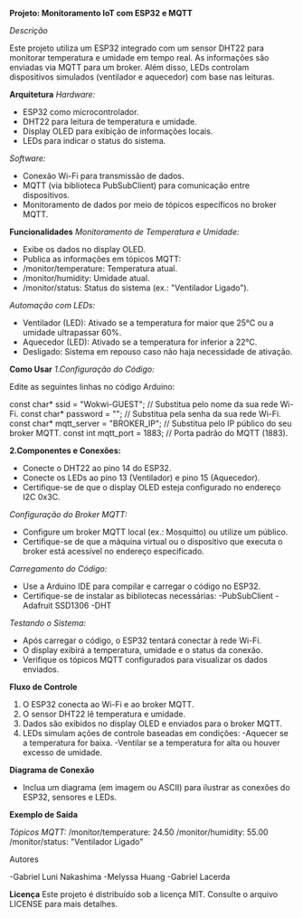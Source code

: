 **Projeto: Monitoramento IoT com ESP32 e MQTT**

*Descrição*

Este projeto utiliza um ESP32 integrado com um sensor DHT22 para monitorar temperatura e umidade em tempo real. As informações são enviadas via MQTT para um broker. Além disso, LEDs controlam dispositivos simulados (ventilador e aquecedor) com base nas leituras.

**Arquitetura**
*Hardware:*

- ESP32 como microcontrolador.
- DHT22 para leitura de temperatura e umidade.
- Display OLED para exibição de informações locais.
- LEDs para indicar o status do sistema.

*Software:*

- Conexão Wi-Fi para transmissão de dados.
- MQTT (via biblioteca PubSubClient) para comunicação entre dispositivos.
- Monitoramento de dados por meio de tópicos específicos no broker MQTT.


**Funcionalidades**
*Monitoramento de Temperatura e Umidade:*

- Exibe os dados no display OLED.
- Publica as informações em tópicos MQTT:
- /monitor/temperature: Temperatura atual.
- /monitor/humidity: Umidade atual.
- /monitor/status: Status do sistema (ex.: "Ventilador Ligado").

*Automação com LEDs:*

- Ventilador (LED): Ativado se a temperatura for maior que 25°C ou a umidade ultrapassar 60%.
- Aquecedor (LED): Ativado se a temperatura for inferior a 22°C.
- Desligado: Sistema em repouso caso não haja necessidade de ativação.

**Como Usar**
*1.Configuração do Código:*

Edite as seguintes linhas no código Arduino:

  const char* ssid = "Wokwi-GUEST";      // Substitua pelo nome da sua rede Wi-Fi.
  const char* password = "";             // Substitua pela senha da sua rede Wi-Fi.
  const char* mqtt_server = "BROKER_IP"; // Substitua pelo IP público do seu broker MQTT.
  const int mqtt_port = 1883;            // Porta padrão do MQTT (1883).

**2.Componentes e Conexões:**

- Conecte o DHT22 ao pino 14 do ESP32.
- Conecte os LEDs ao pino 13 (Ventilador) e pino 15 (Aquecedor).
- Certifique-se de que o display OLED esteja configurado no endereço I2C 0x3C.

*Configuração do Broker MQTT:*

- Configure um broker MQTT local (ex.: Mosquitto) ou utilize um público.
- Certifique-se de que a máquina virtual ou o dispositivo que executa o broker está acessível no endereço especificado.

*Carregamento do Código:*

- Use a Arduino IDE para compilar e carregar o código no ESP32.
- Certifique-se de instalar as bibliotecas necessárias:
  -PubSubClient
  -Adafruit SSD1306
  -DHT

*Testando o Sistema:*

- Após carregar o código, o ESP32 tentará conectar à rede Wi-Fi.
- O display exibirá a temperatura, umidade e o status da conexão.
- Verifique os tópicos MQTT configurados para visualizar os dados enviados.

**Fluxo de Controle**
1. O ESP32 conecta ao Wi-Fi e ao broker MQTT.
2. O sensor DHT22 lê temperatura e umidade.
3. Dados são exibidos no display OLED e enviados para o broker MQTT.
4. LEDs simulam ações de controle baseadas em condições:
  -Aquecer se a temperatura for baixa.
  -Ventilar se a temperatura for alta ou houver excesso de umidade.

**Diagrama de Conexão**
- Inclua um diagrama (em imagem ou ASCII) para ilustrar as conexões do ESP32, sensores e LEDs.

**Exemplo de Saída**

*Tópicos MQTT:*
  /monitor/temperature: 24.50
  /monitor/humidity: 55.00
  /monitor/status: "Ventilador Ligado"

Autores

-Gabriel Luni Nakashima
-Melyssa Huang
-Gabriel Lacerda

**Licença**
Este projeto é distribuído sob a licença MIT. Consulte o arquivo LICENSE para mais detalhes.
